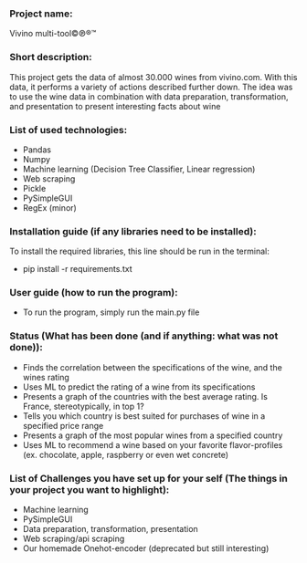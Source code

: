 ### Project name:
Vivino multi-tool©℗®™
### Short description:
This project gets the data of almost 30.000 wines from vivino.com. With this data, it performs a variety of actions described further down. 
The idea was to use the wine data in combination with data preparation, transformation, and presentation to present interesting facts about wine

### List of used technologies:
  - Pandas
  - Numpy
  - Machine learning (Decision Tree Classifier, Linear regression)
  - Web scraping
  - Pickle
  - PySimpleGUI
  - RegEx (minor)
### Installation guide (if any libraries need to be installed):
To install the required libraries, this line should be run in the terminal:
  - pip install -r requirements.txt
### User guide (how to run the program):
  - To run the program, simply run the main.py file
### Status (What has been done (and if anything: what was not done)):
  - Finds the correlation between the specifications of the wine, and the wines rating
  - Uses ML to predict the rating of a wine from its specifications
  - Presents a graph of the countries with the best average rating. Is France, stereotypically, in top 1?
  - Tells you which country is best suited for purchases of wine in a specified price range
  - Presents a graph of the most popular wines from a specified country
  - Uses ML to recommend a wine based on your favorite flavor-profiles (ex. chocolate, apple, raspberry or even wet concrete)
### List of Challenges you have set up for your self (The things in your project you want to highlight):
  - Machine learning
  - PySimpleGUI
  - Data preparation, transformation, presentation
  - Web scraping/api scraping
  - Our homemade Onehot-encoder (deprecated but still interesting)
